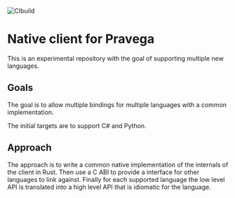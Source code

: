 ![CIbuild](https://github.com/pravega/pravega-client-rust/workflows/CIbuild/badge.svg)

# Native client for Pravega

This is an experimental repository with the goal of supporting multiple new languages.

## Goals

The goal is to allow multiple bindings for multiple languages with a common implementation.

The initial targets are to support C# and Python.

## Approach

The approach is to write a common native implementation of the internals of the client in Rust. Then use a C ABI to provide a interface for other languages to link against.
Finally for each supported language the low level API is translated into a high level API that is idiomatic for the language.

